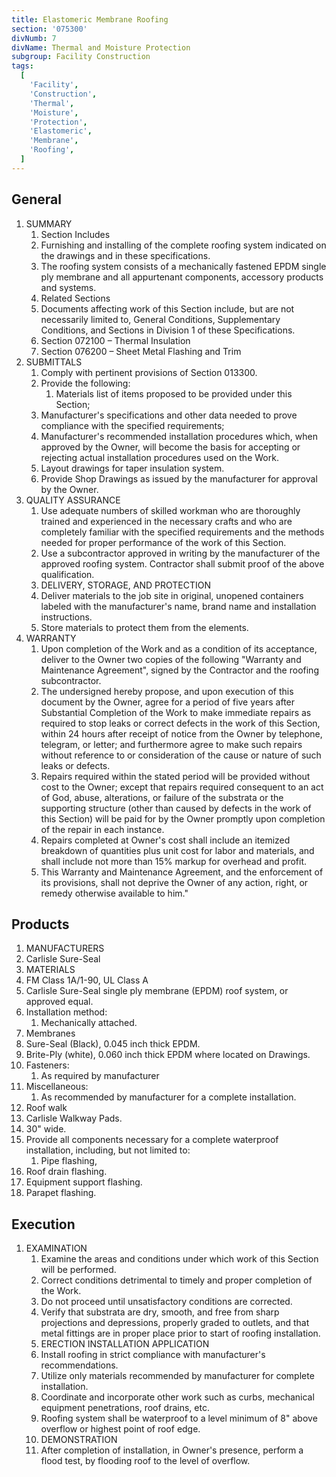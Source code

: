 ```yaml
---
title: Elastomeric Membrane Roofing
section: '075300'
divNumb: 7
divName: Thermal and Moisture Protection
subgroup: Facility Construction
tags:
  [
    'Facility',
    'Construction',
    'Thermal',
    'Moisture',
    'Protection',
    'Elastomeric',
    'Membrane',
    'Roofing',
  ]
---
```


## General

1. SUMMARY
   1. Section Includes
   1. Furnishing and installing of the complete roofing system indicated on the drawings and in these specifications.
   1. The roofing system consists of a mechanically fastened EPDM single ply membrane and all appurtenant components, accessory products and systems.
   1. Related Sections
   1. Documents affecting work of this Section include, but are not necessarily limited to, General Conditions, Supplementary Conditions, and Sections in Division 1 of these Specifications.
   1. Section 072100 – Thermal Insulation
   1. Section 076200 – Sheet Metal Flashing and Trim
1. SUBMITTALS
   1. Comply with pertinent provisions of Section 013300.
   1. Provide the following:
      1. Materials list of items proposed to be provided under this Section;
   1. Manufacturer's specifications and other data needed to prove compliance with the specified requirements;
   1. Manufacturer's recommended installation procedures which, when approved by the Owner, will become the basis for accepting or rejecting actual installation procedures used on the Work.
   1. Layout drawings for taper insulation system.
   1. Provide Shop Drawings as issued by the manufacturer for approval by the Owner.
1. QUALITY ASSURANCE
   1. Use adequate numbers of skilled workman who are thoroughly trained and experienced in the necessary crafts and who are completely familiar with the specified requirements and the methods needed for proper performance of the work of this Section.
   1. Use a subcontractor approved in writing by the manufacturer of the approved roofing system. Contractor shall submit proof of the above qualification.
   1. DELIVERY, STORAGE, AND PROTECTION
   1. Deliver materials to the job site in original, unopened containers labeled with the manufacturer's name, brand name and installation instructions.
   1. Store materials to protect them from the elements.
1. WARRANTY
   1. Upon completion of the Work and as a condition of its acceptance, deliver to the Owner two copies of the following "Warranty and Maintenance Agreement", signed by the Contractor and the roofing subcontractor.
   1. The undersigned hereby propose, and upon execution of this document by the Owner, agree for a period of five years after Substantial Completion of the Work to make immediate repairs as required to stop leaks or correct defects in the work of this Section, within 24 hours after receipt of notice from the Owner by telephone, telegram, or letter; and furthermore agree to make such repairs without reference to or consideration of the cause or nature of such leaks or defects.
   1. Repairs required within the stated period will be provided without cost to the Owner; except that repairs required consequent to an act of God, abuse, alterations, or failure of the substrata or the supporting structure (other than caused by defects in the work of this Section) will be paid for by the Owner promptly upon completion of the repair in each instance.
   1. Repairs completed at Owner's cost shall include an itemized breakdown of quantities plus unit cost for labor and materials, and shall include not more than 15% markup for overhead and profit.
   1. This Warranty and Maintenance Agreement, and the enforcement of its provisions, shall not deprive the Owner of any action, right, or remedy otherwise available to him."

## Products

1.  MANUFACTURERS
1.  Carlisle Sure-Seal
1.  MATERIALS
1.  FM Class 1A/1-90, UL Class A
1.  Carlisle Sure-Seal single ply membrane (EPDM) roof system, or approved equal.
1.  Installation method:
    1. Mechanically attached.
1.  Membranes
1.  Sure-Seal (Black), 0.045 inch thick EPDM.
1.  Brite-Ply (white), 0.060 inch thick EPDM where located on Drawings.
1.  Fasteners:
    1. As required by manufacturer
1.  Miscellaneous:
    1. As recommended by manufacturer for a complete installation.
1.  Roof walk
1.  Carlisle Walkway Pads.
1.  30" wide.
1.  Provide all components necessary for a complete waterproof installation, including, but not limited to:
    1. Pipe flashing,
1.  Roof drain flashing.
1.  Equipment support flashing.
1.  Parapet flashing.

## Execution

1. EXAMINATION
   1. Examine the areas and conditions under which work of this Section will be performed.
   1. Correct conditions detrimental to timely and proper completion of the Work.
   1. Do not proceed until unsatisfactory conditions are corrected.
   1. Verify that substrata are dry, smooth, and free from sharp projections and depressions, properly graded to outlets, and that metal fittings are in proper place prior to start of roofing installation.
   1. ERECTION INSTALLATION APPLICATION
   1. Install roofing in strict compliance with manufacturer's recommendations.
   1. Utilize only materials recommended by manufacturer for complete installation.
   1. Coordinate and incorporate other work such as curbs, mechanical equipment penetrations, roof drains, etc.
   1. Roofing system shall be waterproof to a level minimum of 8" above overflow or highest point of roof edge.
   1. DEMONSTRATION
   1. After completion of installation, in Owner's presence, perform a flood test, by flooding roof to the level of overflow.
